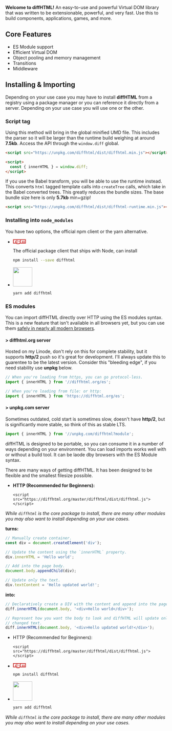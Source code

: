 **Welcome to diffHTML!** An easy-to-use and powerful Virtual DOM library that
was written to be extensionable, powerful, and very fast. Use this to build
components, applications, games, and more.

## Core Features

- <span class="list-icon fa fa-check" /> ES Module support
- <span class="list-icon fa fa-check" /> Efficient Virtual DOM
- <span class="list-icon fa fa-check" /> Object pooling and memory management
- <span class="list-icon fa fa-check" /> Transitions
- <span class="list-icon fa fa-check" /> Middleware

## Installing & Importing

Depending on your use case you may have to install **diffHTML** from a registry
using a package manager or you can reference it directly from a server.
Depending on your use case you will use one or the other.

### Script tag

Using this method will bring in the global minified UMD file. This includes the
parser so it will be larger than the runtime build weighing at around
**7.5kb**. Access the API through the `window.diff` global.

```html
<script src="https://unpkg.com/diffhtml/dist/diffhtml.min.js"></script>

<script>
  const { innerHTML } = window.diff;
</script>
```

If you use the Babel transform, you will be able to use the runtime instead.
This converts `html` tagged template calls into `createTree` calls, which take
in the Babel converted trees. This greatly reduces the bundle sizes. The base
bundle size here is only **5.7kb** min+gzip!

```html
<script src="https://unpkg.com/diffhtml/dist/diffhtml-runtime.min.js"></script>
```

### Installing into `node_modules`

You have two options, the official npm client or the yarn alternative.

* <svg viewBox="0 0 18 7" width="40" style="position: relative; top: 2px;">
    <path fill="#CB3837" d="M0,0v6h5v1h4v-1h9v-6"></path>
    <path fill="#FFF" d="M1,1v4h2v-3h1v3h1v-4h1v5h2v-4h1v2h-1v1h2v-4h1v4h2v-3h1v3h1v-3h1v3h1v-4"></path>
  </svg>

  The official package client that ships with Node, can install 

  ``` sh
  npm install --save diffhtml
  ```

* <img width="60" src="images/yarn-logo.svg">

  ``` sh
  yarn add diffhtml
  ```

### ES modules

You can import diffHTML directly over HTTP using the ES modules syntax. This is
a new feature that isn't available in all browsers yet, but you can use them
[safely in nearly all modern browsers](https://caniuse.com/#search=modules).

#### > diffhtml.org server

Hosted on my Linode, don't rely on this for complete stability, but it supports
**http/2** push so it's great for development. I'll always update this to
guarentee to be the latest version. Consider this "bleeding edge", if you need
stability use **unpkg** below.

``` javascript
// When you're loading from https, you can go protocol-less.
import { innerHTML } from '//diffhtml.org/es';

// When you're loading from file: or http:
import { innerHTML } from 'https://diffhtml.org/es';
```

#### > unpkg.com server

Sometimes outdated, cold start is sometimes slow, doesn't have **http/2**, but
is significantly more stable, so think of this as stable LTS.

``` javascript
import { innerHTML } from '//unpkg.com/diffhtml?module';
```

diffHTML is designed to be portable, so you can consume it in a number of ways
depending on your environment. You can load imports  works well with or without a build tool. It
can be laode dby browsers with the ES Module syntax.
 
There are many ways of getting diffHTML. It has been designed to be flexible
and the smallest filesize possible.

* **HTTP (Recommended for Beginners):**

  ```
  <script src="https://diffhtml.org/master/diffhtml/dist/diffhtml.js"></script>
  ```


_While `diffhtml` is the core package to install, there are many other modules you may also want to install depending on your use cases._


**turns:**

``` javascript
// Manually create container.
const div = document.createElement('div');

// Update the content using the `innerHTML` property.
div.innerHTML = 'Hello world';

// Add into the page body.
document.body.appendChild(div);

// Update only the text.
div.textContent = 'Hello updated world!';
```

**into:**

``` javascript
// Declaratively create a DIV with the content and append into the page body.
diff.innerHTML(document.body, '<div>Hello world</div>');

// Represent how you want the body to look and diffHTML will update only the
// changed text.
diff.innerHTML(document.body, '<div>Hello updated world!</div>');
```

* HTTP (Recommended for Beginners):

  ```
  <script src="https://diffhtml.org/master/diffhtml/dist/diffhtml.js"></script>
  ```

* <svg viewBox="0 0 18 7" width="40" style="position: relative; top: 2px;">
    <path fill="#CB3837" d="M0,0v6h5v1h4v-1h9v-6"></path>
    <path fill="#FFF" d="M1,1v4h2v-3h1v3h1v-4h1v5h2v-4h1v2h-1v1h2v-4h1v4h2v-3h1v3h1v-3h1v3h1v-4"></path>
  </svg>

  ``` sh
  npm install diffhtml
  ```

* <img width="60" src="images/yarn-logo.svg">

  ``` sh
  yarn add diffhtml
  ```

_While `diffhtml` is the core package to install, there are many other modules you may also want to install depending on your use cases._
